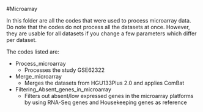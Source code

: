 #Microarray

In this folder are all the codes that were used to process microarray data.
Do note that the codes do not process all the datasets at once.
However, they are usable for all datasets if you change a few parameters which differ per dataset.

The codes listed are:

* Process_microarray
  * Processes the study GSE62322
* Merge_microarray
  * Merges the datasets from HGU133Plus 2.0 and applies ComBat
* Filtering_Absent_genes_in_microarray
  * Filters out absent/low expressed genes in the microarray platforms by using RNA-Seq genes and Housekeeping genes as reference

